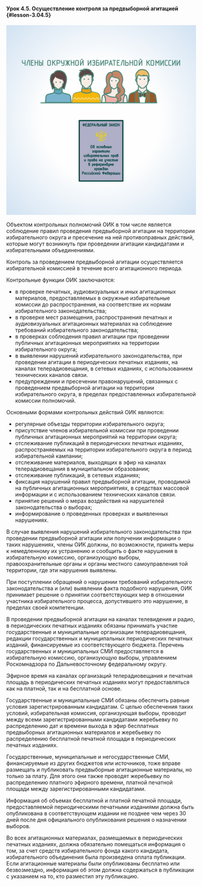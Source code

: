 #### Урок 4.5. Осуществление контроля за предвыборной агитацией {#lesson-3.04.5}

![Рисунок 4.5.1. Избирательные комиссии, в соответствии с Федеральным законом от 12.06.2002 № 67-ФЗ, осуществляют на территории избирательного округа контроль за соблюдением избирательных прав граждан Российской Федерации в ходе подготовки и проведения избирательной кампании ](./3.04.5.1.svg)

Объектом контрольных полномочий ОИК в том числе является соблюдение правил проведения предвыборной агитации на территории избирательного округа и пресечение на ней противоправных действий, которые могут возникнуть при проведении агитации кандидатами и избирательными объединениями.

Контроль за проведением предвыборной агитации осуществляется избирательной комиссией в течение всего агитационного периода.

Контрольные функции ОИК заключаются:

- в проверке печатных, аудиовизуальных и иных агитационных материалов, предоставляемых в окружные избирательные комиссии до распространения, на соответствие их нормам избирательного законодательства;
- в проверке мест размещения, распространения печатных и аудиовизуальных агитационных материалах на соблюдение требований избирательного законодательства;
- в проверках соблюдения правил агитации при проведении публичных агитационных мероприятиях на территории избирательного округа;
- в выявлении нарушений избирательного законодательства, при проведении агитации в периодических печатных изданиях, на каналах телерадиовещания, в сетевых изданиях, с использованием технических каналов связи.
- предупреждении и пресечении правонарушений, связанных с проведением предвыборной агитации на территории избирательного округа, в пределах предоставленных избирательной комиссии полномочий.

Основными формами контрольных действий ОИК являются: 

- регулярные объезды территории избирательного округа; 
- присутствие членов избирательной комиссии при проведении публичных агитационных мероприятий на территории округа;
- отслеживание публикаций в периодических печатных изданиях, распространяемых на территории избирательного округа в период избирательной кампании;
- отслеживание материалов, выходящих в эфир на каналах телерадиовещания в муниципальном образовании;
- отслеживание публикаций, в сетевых изданиях;
- фиксация нарушений правил предвыборной агитации, проводимой на публичных агитационных мероприятиях, в средствах массовой информации и с использованием технических каналов связи.
- принятие решений о мерах воздействия на нарушителей законодательства о выборах;
- информирование о проведенных проверках и выявленных нарушениях.

В случае выявления нарушений избирательного законодательства при проведении предвыборной агитации или получении информации о таких нарушениях, члены ОИК должны, по возможности, принять меры к немедленному их устранению и сообщить о факте нарушения в избирательную комиссию, организующую выборы, правоохранительные органы и органы местного самоуправления той территории, где эти нарушения выявлены.

При поступлении обращений о нарушении требований избирательного законодательства и (или) выявлении факта подобного нарушения, ОИК принимает решение о принятии соответствующих мер в отношении участника избирательного процесса, допустившего это нарушение, в пределах своей компетенции.

В проведении предвыборной агитации на каналах телевидения и радио, в периодических печатных изданиях обязаны принимать участие государственные и муниципальные организации телерадиовещания, редакции государственных и муниципальных периодических печатных изданий, финансируемые из соответствующего бюджета. Перечень государственных и муниципальных СМИ предоставляется в избирательную комиссию, организующую выборы, управлением Роскомнадзора по Дальневосточному федеральному округу.

Эфирное время на каналах организаций телерадиовещания и печатная площадь в периодических печатных изданиях могут предоставляться как на платной, так и на бесплатной основе. 

Государственные и муниципальные СМИ обязаны обеспечить равные условия зарегистрированным кандидатам. С целью обеспечения таких условий, избирательная комиссия, организующая выборы, проводит между всеми зарегистрированными кандидатами жеребьевку по распределению дат и времени выхода в эфир бесплатных предвыборных агитационных материалов и жеребьевку по распределению бесплатной печатной площади в периодических печатных изданиях.

Государственные, муниципальные и негосударственные СМИ, финансируемые из других бюджетов или источников, тоже вправе размещать и публиковать предвыборные агитационные материалы, но только за плату. Для этого они также проводят жеребьевку по распределению платного эфирного времени, платной печатной площади между зарегистрированными кандидатами. 

Информация об объемах бесплатной и платной печатной площади, предоставляемой периодическими печатными изданиями должна быть опубликована в соответствующем издании не позднее чем через 30 дней после дня официального опубликования решения о назначении выборов.

Во всех агитационных материалах, размещаемых в периодических печатных изданиях, должна обязательно помещаться информация о том, за счет средств избирательного фонда какого кандидата, избирательного объединения была произведена оплата публикации. Если агитационные материалы были опубликованы бесплатно или безвозмездно, информация об этом должна содержаться в публикации с указанием на то, кто разместил эту публикацию.
